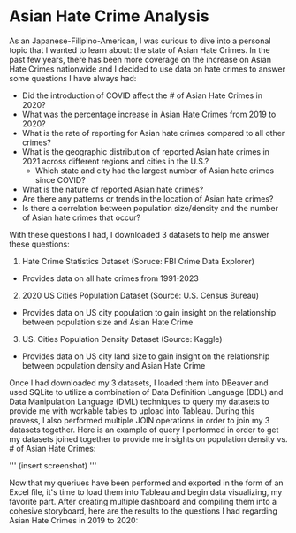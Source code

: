 # Asian Hate Crime Analysis
As an Japanese-Filipino-American, I was curious to dive into a personal topic that I wanted to learn about: the state of Asian Hate Crimes. In the past few years, there has been more coverage on the increase on Asian Hate Crimes nationwide and I decided to use data on hate crimes to answer some questions I have always had:

- Did the introduction of COVID affect the # of Asian Hate Crimes in 2020?
- What was the percentage increase in Asian Hate Crimes from 2019 to 2020?
- What is the rate of reporting for Asian hate crimes compared to all other crimes?
- What is the geographic distribution of reported Asian hate crimes in 2021 across different regions and cities in the U.S.?
    - Which state and city had the largest number of Asian hate crimes since COVID?
- What is the nature of reported Asian hate crimes?
- Are there any patterns or trends in the location of Asian hate crimes? 
- Is there a correlation between population size/density and the number of Asian hate crimes that occur?

With these questions I had, I downloaded 3 datasets to help me answer these questions:
1. Hate Crime Statistics Dataset (Soruce: FBI Crime Data Explorer)
 - Provides data on all hate crimes from 1991-2023
2. 2020 US Cities Population Dataset (Source: U.S. Census Bureau)
 - Provides data on US city population to gain insight on the relationship between population size and Asian Hate Crime
3. US. Cities Population Density Dataset (Source: Kaggle)
 - Provides data on US city land size to gain insight on the relationship between population density and Asian Hate Crime
 
 Once I had downloaded my 3 datasets, I loaded them into DBeaver and used SQLite to utilize a combination of Data Definition Language (DDL) and Data Manipulation Language (DML) techniques to query my datasets to provide me with workable tables to upload into Tableau. During this provess, I also performed multiple JOIN operations in order to join my 3 datasets together. Here is an example of query I performed in order to get my datasets joined together to provide me insights on population density vs. # of Asian Hate Crimes:

'''
(insert screenshot)
'''

Now that my queriues have been performed and exported in the form of an Excel file, it's time to load them into Tableau and begin data visualizing, my favorite part. After creating multiple dashboard and compiling them into a cohesive storyboard, here are the results to the questions I had regarding Asian Hate Crimes in 2019 to 2020:


